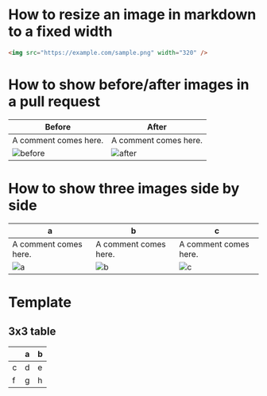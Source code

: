 # How to resize an image in markdown to a fixed width
```html
<img src="https://example.com/sample.png" width="320" />
```

# How to show before/after images in a pull request
Before|After
--|--
A comment comes here.|A comment comes here.
![before](https://picsum.photos/1080)|![after](https://picsum.photos/1080)

# How to show three images side by side
a|b|c
--|--|--
A comment comes here.|A comment comes here.|A comment comes here.
![a](https://picsum.photos/1080)|![b](https://picsum.photos/1080)|![c](https://picsum.photos/1080)

# Template
## 3x3 table
&nbsp;|a|b
--|--|--
c|d|e
f|g|h
